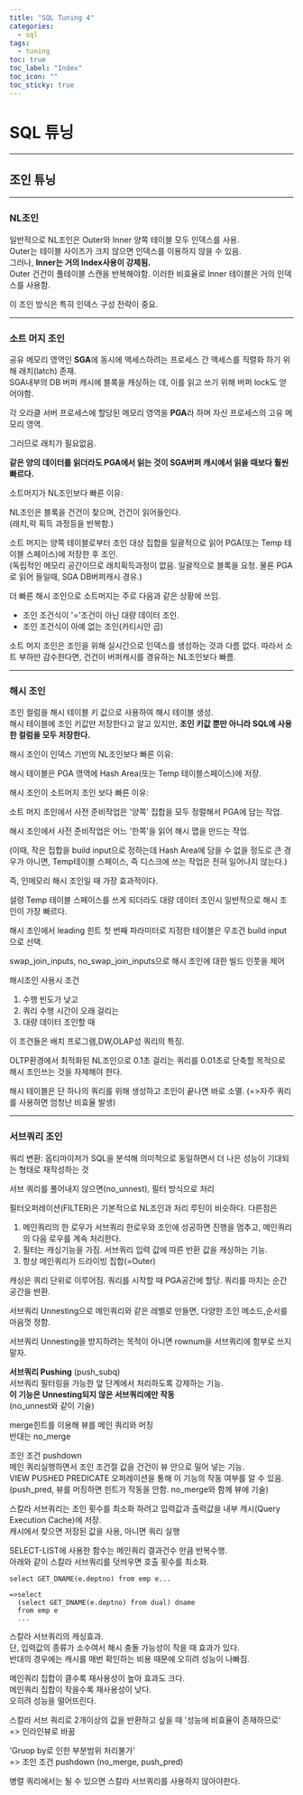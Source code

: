 ```yaml
---
title: "SQL Tuning 4"
categories:
  - sql
tags:
  - tuning
toc: true
toc_label: "Index"
toc_icon: ""
toc_sticky: true
---
```

# SQL 튜닝

---

## 조인 튜닝

---

### NL조인

일반적으로 NL조인은 Outer와 Inner 양쪽 테이블 모두 인덱스를 사용.  
Outer는 테이블 사이즈가 크지 않으면 인덱스를 이용하지 않을 수 있음.  
그러나, **Inner는 거의 Index사용이 강제됨.**  
Outer 건건이 풀테이블 스캔을 반복해야함. 이러한 비효율로 Inner 테이블은 거의 인덱스를 사용함.  

이 조인 방식은 특히 인덱스 구성 전략이 중요.

---

### 소트 머지 조인

공유 메모리 영역인 **SGA**에 동시에 액세스하려는 프로세스 간 액세스를 직렬화 하기 위해 래치(latch) 존재.  
SGA내부의 DB 버퍼 캐시에 블록을 캐싱하는 데, 이를 읽고 쓰기 위해 버퍼 lock도 얻어야함.

각 오라클 서버 프로세스에 할당된 메모리 영역을 **PGA**라 하며 자신 프로세스의 고유 메모리 영역.  

그러므로 래치가 필요없음.

**같은 양의 데이터를 읽더라도 PGA에서 읽는 것이 SGA버퍼 캐시에서 읽을 때보다 훨씬 빠르다.**

소트머지가 NL조인보다 빠른 이유:

NL조인은 블록을 건건이 찾으며, 건건이 읽어들인다.  
(래치,락 획득 과정등을 반복함.)

소트 머지는 양쪽 테이블로부터 조인 대상 집합을 일괄적으로 읽어 PGA(또는 Temp 테이블 스페이스)에 저장한 후 조인.  
(독립적인 메모리 공간이므로 래치획득과정이 없음. 일괄적으로 블록을 요청. 물론 PGA로 읽어 들일때, SGA DB버퍼캐시 경유.)

더 빠른 해시 조인으로 소트머지는 주로 다음과 같은 상황에 쓰임.

+ 조인 조건식이 '='조건이 아닌 대량 데이터 조인.
+ 조인 조건식이 아예 없는 조인(카티시안 곱)

소트 머지 조인은 조인을 위해 실시간으로 인덱스를 생성하는 것과 다름 없다. 따라서 소트 부하만 감수한다면, 건건이 버퍼캐시를 경유하는 NL조인보다 빠름.

---

### 해시 조인

조인 컬럼을 해시 테이블 키 값으로 사용하여 해시 테이블 생성.  
해시 테이블에 조인 키값만 저장한다고 알고 있지만, **조인 키값 뿐만 아니라 SQL에 사용한 컬럼을 모두 저장한다.**  

해시 조인이 인덱스 기반의 NL조인보다 빠른 이유:

해시 테이블은 PGA 영역에 Hash Area(또는 Temp 테이블스페이스)에 저장.

해시 조인이 소트머지 조인 보다 빠른 이유:

소트 머지 조인에서 사전 준비작업은 '양쪽' 집합을 모두 정렬해서 PGA에 담는 작업.

해시 조인에서 사전 준비작업은 어느 '한쪽'을 읽어 해시 맵을 만드는 작업.

(이때, 작은 집합을 build input으로 정하는데 Hash Area에 담을 수 없을 정도로 큰 경우가 아니면, Temp테이블 스페이스, 즉 디스크에 쓰는 작업은 전혀 일어나지 않는다.)

즉, 인메모리 해시 조인일 때 가장 효과적이다.

설령 Temp 테이블 스페이스를 쓰게 되더라도 대량 데이터 조인시 일반적으로 해시 조인이 가장 빠르다.

해시 조인에서 leading 힌트 첫 번째 파라미터로 지정한 테이블은 무조건 build input으로 선택.

swap_join_inputs, no_swap_join_inputs으로 해시 조인에 대한 빌드 인풋을 제어

해시조인 사용시 조건  
1. 수행 빈도가 낮고
2. 쿼리 수행 시간이 오래 걸리는
3. 대량 데이터 조인할 때

이 조건들은 배치 프로그램,DW,OLAP성 쿼리의 특징.

OLTP환경에서 최적화된 NL조인으로 0.1초 걸리는 쿼리를 0.01초로 단축할 목적으로 해시 조인쓰는 것을 자제해야 한다.

해시 테이블은 단 하나의 쿼리를 위해 생성하고 조인이 끝나면 바로 소멸. (=>자주 쿼리를 사용하면 엄청난 비효율 발생)

---

### 서브쿼리 조인

쿼리 변환: 옵티마이저가 SQL을 분석해 의미적으로 동일하면서 더 나은 성능이 기대되는 형태로 재작성하는 것

서브 쿼리를 풀어내지 않으면(no_unnest), 필터 방식으로 처리

필터오퍼레이션(FILTER)은 기본적으로 NL조인과 처리 루틴이 비슷하다.
다른점은  
1. 메인쿼리의 한 로우가 서브쿼리 한로우와 조인에 성공하면 진행을 멈추고, 메인쿼리의 다음 로우를 계속 처리한다.
2. 필터는 캐싱기능을 가짐. 서브쿼리 입력 값에 따른 반환 값을 캐싱하는 기능.
3. 항상 메인쿼리가 드라이빙 집합(=Outer)

캐싱은 쿼리 단위로 이루어짐. 쿼리를 시작할 때 PGA공간에 할당.
쿼리를 마치는 순간 공간을 반환.

서브쿼리 Unnesting으로 메인쿼리와 같은 레벨로 만들면, 다양한 조인 메소드,순서를 마음껏 정함.

서브쿼리 Unnesting을 방지하려는 목적이 아니면 rownum을 서브쿼리에 함부로 쓰지 말자.

**서브쿼리 Pushing** (push_subq)  
서브쿼리 필터링을 가능한 앞 단계에서 처리하도록 강제하는 기능.  
**이 기능은 Unnesting되지 않은 서브쿼리에만 작동**  
(no_unnest와 같이 기술)

merge힌트를 이용해 뷰를 메인 쿼리와 머징  
반대는 no_merge

조인 조건 pushdown  
메인 쿼리실행하면서 조인 조건절 값을 건건이 뷰 안으로 밀어 넣는 기능.  
VIEW PUSHED PREDICATE 오퍼레이션을 통해 이 기능의 작동 여부를 알 수 있음.  
(push_pred, 뷰를 머징하면 힌트가 작동을 안함. no_merge와 함께 뷰에 기술)  

스칼라 서브쿼리는 조인 횟수를 최소화 하려고 입력값과 출력값을 내부 캐시(Query Execution Cache)에 저장.  
캐시에서 찾으면 저장된 값을 사용, 아니면 쿼리 실행

SELECT-LIST에 사용한 함수는 메인쿼리 결과건수 만큼 반복수행.  
아래와 같이 스칼라 서브쿼리를 덧씌우면 호출 횟수를 최소화.

```
select GET_DNAME(e.deptno) from emp e...

=>select
  (select GET_DNAME(e.deptno) from dual) dname
  from emp e
  ...
```
스칼라 서브쿼리의 캐싱효과.  
단, 입력값의 종류가 소수여서 해시 충돌 가능성이 작을 때 효과가 있다.  
반대의 경우에는 캐시를 매번 확인하는 비용 때문에 오히려 성능이 나빠짐.

메인쿼리 집합이 클수록 재사용성이 높아 효과도 크다.  
메인쿼리 집합이 작을수록 재사용성이 낮다.  
오히려 성능을 떨어뜨린다.

스칼라 서브 쿼리로 2개이상의 값을 반환하고 싶을 때
'성능에 비효율이 존재하므로'  
=> 인라인뷰로 바꿈

'Gruop by로 인한 부분범위 처리불가'  
=> 조인 조건 pushdown (no_merge, push_pred)

병렬 쿼리에서는 될 수 있으면 스칼라 서브쿼리를 사용하지 않아야한다.
